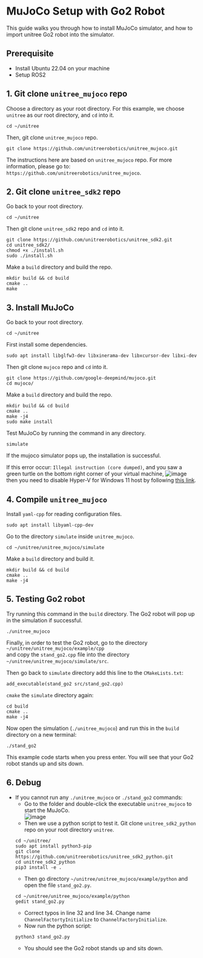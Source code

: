 # MuJoCo Setup with Go2 Robot
This guide walks you through how to install MuJoCo simulator, and how to import unitree Go2 robot into the simulator.

## Prerequisite
- Install Ubuntu 22.04 on your machine
- Setup ROS2

## 1. Git clone `unitree_mujoco` repo

Choose a directory as your root directory. For this example, we choose `unitree` as our root directory, and `cd` into it.
```
cd ~/unitree
```
Then, git clone `unitree_mujoco` repo.
```
git clone https://github.com/unitreerobotics/unitree_mujoco.git
```
The instructions here are based on `unitree_mujoco` repo. For more information, please go to: `https://github.com/unitreerobotics/unitree_mujoco`.

## 2. Git clone `unitree_sdk2` repo

Go back to your root directory.
```
cd ~/unitree
```
Then git clone `unitree_sdk2` repo and `cd` into it.
```
git clone https://github.com/unitreerobotics/unitree_sdk2.git
cd unitree_sdk2/
chmod +x ./install.sh
sudo ./install.sh
```
Make a `build` directory and build the repo.
```
mkdir build && cd build
cmake ..
make
```

## 3. Install MuJoCo

Go back to your root directory.
```
cd ~/unitree
```
First install some dependencies.
```
sudo apt install libglfw3-dev libxinerama-dev libxcursor-dev libxi-dev
```
Then git clone `mujoco` repo and `cd` into it.
```
git clone https://github.com/google-deepmind/mujoco.git
cd mujoco/
```
Make a `build` directory and build the repo.
```
mkdir build && cd build
cmake ..
make -j4
sudo make install
```
Test MuJoCo by running the command in any directory.
```
simulate
```
If the mujoco simulator pops up, the installation is successful.  
  
If this error occur: `Illegal instruction (core dumped)`, and you saw a green turtle on the bottom right corner of your virtual machine,
![image](https://github.com/a-marugan/AI4Everyone-Rescue/assets/147914534/8ca26552-0a07-4488-9685-4a99881c8c06)  
then you need to disable Hyper-V for Windows 11 host by following [this link](https://www.makeuseof.com/windows-11-disable-hyper-v/).

## 4. Compile `unitree_mujoco`

Install `yaml-cpp` for reading configuration files.
```
sudo apt install libyaml-cpp-dev
```
Go to the directory `simulate` inside `unitree_mujoco`.
```
cd ~/unitree/unitree_mujoco/simulate
```
Make a `build` directory and build it.
```
mkdir build && cd build
cmake ..
make -j4
```
## 5. Testing Go2 robot
Try running this command in the `build` directory. The Go2 robot will pop up in the simulation if successful.
```
./unitree_mujoco
```
Finally, in order to test the Go2 robot, go to the directory `~/unitree/unitree_mujoco/example/cpp`  
and copy the `stand_go2.cpp` file into the directory `~/unitree/unitree_mujoco/simulate/src`.  

Then go back to `simulate` directory add this line to the `CMakeLists.txt`:
```
add_executable(stand_go2 src/stand_go2.cpp)
```
`cmake` the `simulate` directory again:
```
cd build
cmake ..
make -j4
```
Now open the simulation (`./unitree_mujoco`) and run this in the `build` directory on a new terminal:
```
./stand_go2
```
This example code starts when you press enter. You will see that your Go2 robot stands up and sits down.

## 6. Debug

- If you cannot run any `./unitree_mujoco` or `./stand_go2` commands:
  - Go to the folder and double-click the executable `unitree_mujoco` to start the MuJoCo.  
![image](https://github.com/a-marugan/AI4Everyone-Rescue/assets/147914534/ec9d7736-9af5-448f-aac2-220a1b9f6eb4)  
  - Then we use a python script to test it. Git clone `unitree_sdk2_python` repo on your root directory `unitree`.
  ```
  cd ~/unitree/
  sudo apt install python3-pip
  git clone https://github.com/unitreerobotics/unitree_sdk2_python.git
  cd unitree_sdk2_python
  pip3 install -e .
  ```
  - Then go directory `~/unitree/unitree_mujoco/example/python` and open the file `stand_go2.py`.
  ```
  cd ~/unitree/unitree_mujoco/example/python
  gedit stand_go2.py
  ```
  - Correct typos in line 32 and line 34. Change name `ChannelFactortyInitialize` to `ChannelFactoryInitialize`.
  - Now run the python script:
  ```
  python3 stand_go2.py
  ```
  - You should see the Go2 robot stands up and sits down.
